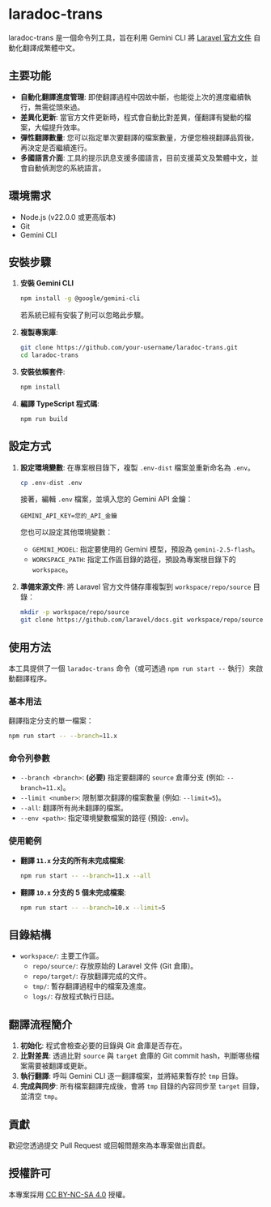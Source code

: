 # laradoc-trans

laradoc-trans 是一個命令列工具，旨在利用 Gemini CLI 將 [Laravel 官方文件](https://github.com/laravel/docs) 自動化翻譯成繁體中文。

## 主要功能

*   **自動化翻譯進度管理**: 即使翻譯過程中因故中斷，也能從上次的進度繼續執行，無需從頭來過。
*   **差異化更新**: 當官方文件更新時，程式會自動比對差異，僅翻譯有變動的檔案，大幅提升效率。
*   **彈性翻譯數量**: 您可以指定單次要翻譯的檔案數量，方便您檢視翻譯品質後，再決定是否繼續進行。
*   **多國語言介面**: 工具的提示訊息支援多國語言，目前支援英文及繁體中文，並會自動偵測您的系統語言。

## 環境需求

*   Node.js (v22.0.0 或更高版本)
*   Git
*   Gemini CLI

## 安裝步驟

1.  **安裝 Gemini CLI**
    ```bash
    npm install -g @google/gemini-cli
    ```
    若系統已經有安裝了則可以忽略此步驟。
2.  **複製專案庫**:
    ```bash
    git clone https://github.com/your-username/laradoc-trans.git
    cd laradoc-trans
    ```

3.  **安裝依賴套件**:
    ```bash
    npm install
    ```

4.  **編譯 TypeScript 程式碼**:
    ```bash
    npm run build
    ```

## 設定方式

1.  **設定環境變數**:
    在專案根目錄下，複製 `.env-dist` 檔案並重新命名為 `.env`。
    ```bash
    cp .env-dist .env
    ```
    接著，編輯 `.env` 檔案，並填入您的 Gemini API 金鑰：
    ```dotenv
    GEMINI_API_KEY=您的_API_金鑰
    ```
    您也可以設定其他環境變數：
    *   `GEMINI_MODEL`: 指定要使用的 Gemini 模型，預設為 `gemini-2.5-flash`。
    *   `WORKSPACE_PATH`: 指定工作區目錄的路徑，預設為專案根目錄下的 `workspace`。

2.  **準備來源文件**:
    將 Laravel 官方文件儲存庫複製到 `workspace/repo/source` 目錄：
    ```bash
    mkdir -p workspace/repo/source
    git clone https://github.com/laravel/docs.git workspace/repo/source
    ```

## 使用方法

本工具提供了一個 `laradoc-trans` 命令（或可透過 `npm run start --` 執行）來啟動翻譯程序。

### 基本用法

翻譯指定分支的單一檔案：
```bash
npm run start -- --branch=11.x
```

### 命令列參數

*   `--branch <branch>`: **(必要)** 指定要翻譯的 `source` 倉庫分支 (例如: `--branch=11.x`)。
*   `--limit <number>`: 限制單次翻譯的檔案數量 (例如: `--limit=5`)。
*   `--all`: 翻譯所有尚未翻譯的檔案。
*   `--env <path>`: 指定環境變數檔案的路徑 (預設: `.env`)。

### 使用範例

*   **翻譯 `11.x` 分支的所有未完成檔案**:
    ```bash
    npm run start -- --branch=11.x --all
    ```

*   **翻譯 `10.x` 分支的 5 個未完成檔案**:
    ```bash
    npm run start -- --branch=10.x --limit=5
    ```

## 目錄結構

*   `workspace/`: 主要工作區。
    *   `repo/source/`: 存放原始的 Laravel 文件 (Git 倉庫)。
    *   `repo/target/`: 存放翻譯完成的文件。
    *   `tmp/`: 暫存翻譯過程中的檔案及進度。
    *   `logs/`: 存放程式執行日誌。

## 翻譯流程簡介

1.  **初始化**: 程式會檢查必要的目錄與 Git 倉庫是否存在。
2.  **比對差異**: 透過比對 `source` 與 `target` 倉庫的 Git commit hash，判斷哪些檔案需要被翻譯或更新。
3.  **執行翻譯**: 呼叫 Gemini CLI 逐一翻譯檔案，並將結果暫存於 `tmp` 目錄。
4.  **完成與同步**: 所有檔案翻譯完成後，會將 `tmp` 目錄的內容同步至 `target` 目錄，並清空 `tmp`。

## 貢獻

歡迎您透過提交 Pull Request 或回報問題來為本專案做出貢獻。

## 授權許可

本專案採用 [CC BY-NC-SA 4.0](https://creativecommons.org/licenses/by-nc-sa/4.0/) 授權。